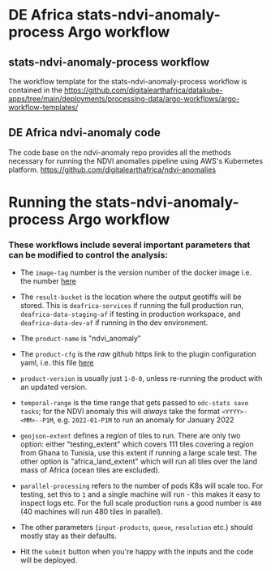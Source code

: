 #  DE Africa stats-ndvi-anomaly-process Argo workflow

## stats-ndvi-anomaly-process workflow
The workflow template for the stats-ndvi-anomaly-process workflow is contained in the https://github.com/digitalearthafrica/datakube-apps/tree/main/deployments/processing-data/argo-workflows/argo-workflow-templates/


## DE Africa ndvi-anomaly code
The code base on the ndvi-anomaly repo provides all the methods necessary for running the NDVI anomalies pipeline using AWS's Kubernetes platform. https://github.com/digitalearthafrica/ndvi-anomalies



# Running the stats-ndvi-anomaly-process Argo workflow 

### These workflows include several important parameters that can be modified to control the analysis:

   * The `image-tag` number is the version number of the docker image i.e. the number [here](https://github.com/digitalearthafrica/ndvi-anomalies/blob/main/docker/version.txt)

   * The `result-bucket` is the location where the output geotiffs will be stored. This is `deafrica-services` if running the full production run, `deafrica-data-staging-af` if testing in production workspace, and `deafrica-data-dev-af` if running in the dev environment.
   * The `product-name` is "ndvi_anomaly" 

   * The `product-cfg` is the _raw_ github https link to the plugin configuration yaml, i.e. this file [here](https://raw.githubusercontent.com/digitalearthafrica/ndvi-anomalies/main/production/ndvi_tools/config/ndvi_anomaly.yaml)

   * `product-version` is usually just `1-0-0`, unless re-running the product with an updated version.

   * `temporal-range` is the time range that gets passed to `odc-stats save tasks`; for the NDVI anomaly this 
    will _always_ take the format `<YYYY>-<MM>--P1M`, e.g. `2022-01-P1M` to run an anomaly for January 2022

   * `geojson-extent` defines a region of tiles to run. There are only two option: either "testing_extent" which covers 111 tiles covering a region from Ghana to Tunisia, use this extent if running a large scale test.  The other option is "africa_land_extent" which will run all tiles over the land mass of Africa (ocean tiles are excluded).

   * `parallel-processing` refers to the number of pods K8s will scale too. For testing, set this to `1` and a single machine will run - this makes it easy to inspect logs etc.  For the full scale production runs a good number is `480` (40 machines will run 480 tiles in parallel).

   * The other parameters (`input-products`, `queue`, `resolution` etc.) should mostly stay as their defaults.
    
   * Hit the `submit` button when you're happy with the inputs and the code will be deployed.
